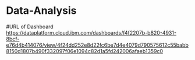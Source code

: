 # Data-Analysis

#URL of Dashboard
https://dataplatform.cloud.ibm.com/dashboards/f4f2207b-b820-4931-8bcf-e76d4b414076/view/4f24dd252e8d22fc6be7d4e4079d790575612c55babb8150d1807b490f332097f06e1094c82d1a5fd242006afaeb1359c0
